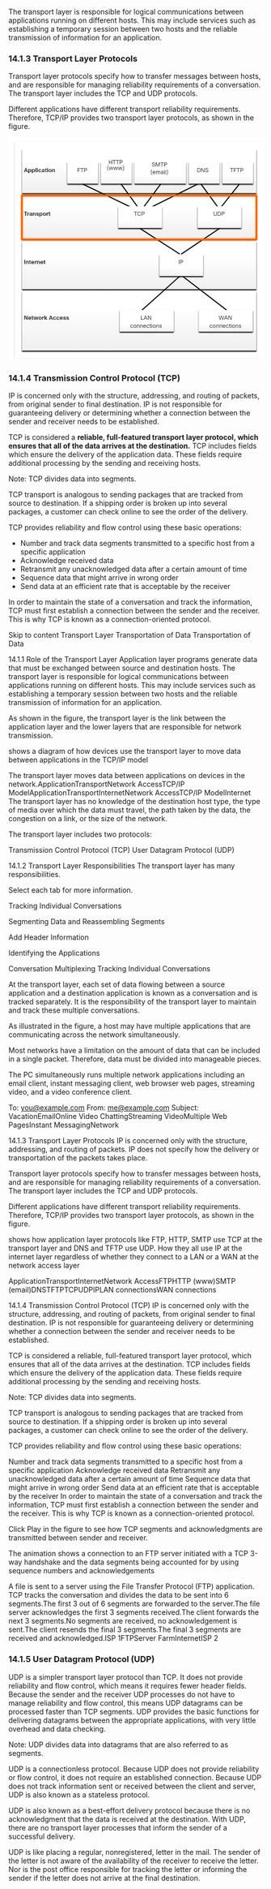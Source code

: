 The transport layer is responsible for logical communications between applications running on different hosts. This may include services such as establishing a temporary session between two hosts and the reliable transmission of information for an application.

### 14.1.3 Transport Layer Protocols

Transport layer protocols specify how to transfer messages between hosts, and are responsible for managing reliability requirements of a conversation. The transport layer includes the TCP and UDP protocols.

Different applications have different transport reliability requirements. Therefore, TCP/IP provides two transport layer protocols, as shown in the figure.

![tranport](14.0/transport.png)

### 14.1.4 Transmission Control Protocol (TCP)
IP is concerned only with the structure, addressing, and routing of packets, from original sender to final destination. IP is not responsible for guaranteeing delivery or determining whether a connection between the sender and receiver needs to be established.

TCP is considered a **reliable, full-featured transport layer protocol, which ensures that all of the data arrives at the destination.** TCP includes fields which ensure the delivery of the application data. These fields require additional processing by the sending and receiving hosts.

Note: TCP divides data into segments.

TCP transport is analogous to sending packages that are tracked from source to destination. If a shipping order is broken up into several packages, a customer can check online to see the order of the delivery.

TCP provides reliability and flow control using these basic operations:

* Number and track data segments transmitted to a specific host from a specific application
* Acknowledge received data
* Retransmit any unacknowledged data after a certain amount of time
* Sequence data that might arrive in wrong order
* Send data at an efficient rate that is acceptable by the receiver

In order to maintain the state of a conversation and track the information, TCP must first establish a connection between the sender and the receiver. This is why TCP is known as a connection-oriented protocol.







Skip to content
Transport Layer
Transportation of Data
Transportation of Data

14.1.1
Role of the Transport Layer
Application layer programs generate data that must be exchanged between source and destination hosts. The transport layer is responsible for logical communications between applications running on different hosts. This may include services such as establishing a temporary session between two hosts and the reliable transmission of information for an application.

As shown in the figure, the transport layer is the link between the application layer and the lower layers that are responsible for network transmission.

shows a diagram of how devices use the transport layer to move data between applications in the TCP/IP model

The transport layer moves data between applications on devices in the network.ApplicationTransportNetwork AccessTCP/IP ModelApplicationTransportInternetNetwork AccessTCP/IP ModelInternet
The transport layer has no knowledge of the destination host type, the type of media over which the data must travel, the path taken by the data, the congestion on a link, or the size of the network.

The transport layer includes two protocols:

Transmission Control Protocol (TCP)
User Datagram Protocol (UDP)

14.1.2
Transport Layer Responsibilities
The transport layer has many responsibilities.

Select each tab for more information.


Tracking Individual Conversations

Segmenting Data and Reassembling Segments

Add Header Information

Identifying the Applications

Conversation Multiplexing
Tracking Individual Conversations

At the transport layer, each set of data flowing between a source application and a destination application is known as a conversation and is tracked separately. It is the responsibility of the transport layer to maintain and track these multiple conversations.

As illustrated in the figure, a host may have multiple applications that are communicating across the network simultaneously.

Most networks have a limitation on the amount of data that can be included in a single packet. Therefore, data must be divided into manageable pieces.

The PC simultaneously runs multiple network applications including an email client, instant messaging client, web browser web pages, streaming video, and a video conference client.

To: you@example.com
From: me@example.com
Subject: VacationEmailOnline Video ChattingStreaming VideoMultiple Web PagesInstant MessagingNetwork

14.1.3
Transport Layer Protocols
IP is concerned only with the structure, addressing, and routing of packets. IP does not specify how the delivery or transportation of the packets takes place.

Transport layer protocols specify how to transfer messages between hosts, and are responsible for managing reliability requirements of a conversation. The transport layer includes the TCP and UDP protocols.

Different applications have different transport reliability requirements. Therefore, TCP/IP provides two transport layer protocols, as shown in the figure.

shows how application layer protocols like FTP, HTTP, SMTP use TCP at the transport layer and DNS and TFTP use UDP. How they all use IP at the internet layer regardless of whether they connect to a LAN or a WAN at the network access layer

ApplicationTransportInternetNetwork AccessFTPHTTP
(www)SMTP
(email)DNSTFTPTCPUDPIPLAN
connectionsWAN
connections

14.1.4
Transmission Control Protocol (TCP)
IP is concerned only with the structure, addressing, and routing of packets, from original sender to final destination. IP is not responsible for guaranteeing delivery or determining whether a connection between the sender and receiver needs to be established.

TCP is considered a reliable, full-featured transport layer protocol, which ensures that all of the data arrives at the destination. TCP includes fields which ensure the delivery of the application data. These fields require additional processing by the sending and receiving hosts.

Note: TCP divides data into segments.

TCP transport is analogous to sending packages that are tracked from source to destination. If a shipping order is broken up into several packages, a customer can check online to see the order of the delivery.

TCP provides reliability and flow control using these basic operations:

Number and track data segments transmitted to a specific host from a specific application
Acknowledge received data
Retransmit any unacknowledged data after a certain amount of time
Sequence data that might arrive in wrong order
Send data at an efficient rate that is acceptable by the receiver
In order to maintain the state of a conversation and track the information, TCP must first establish a connection between the sender and the receiver. This is why TCP is known as a connection-oriented protocol.

Click Play in the figure to see how TCP segments and acknowledgments are transmitted between sender and receiver.

The animation shows a connection to an FTP server initiated with a TCP 3-way handshake and the data segments being accounted for by using sequence numbers and acknowledgements

A file is sent to a server using the File Transfer Protocol (FTP) application. TCP tracks the conversation and divides the data to be sent into 6 segments.The first 3 out of 6 segments are forwarded to the server.The file server acknowledges the first 3 segments received.The client forwards the next 3 segments.No segments are received, no acknowledgement is sent.The client resends the final 3 segments.The final 3 segments are received and acknowledged.ISP 1FTPServer FarmInternetISP 2

### 14.1.5 User Datagram Protocol (UDP)
UDP is a simpler transport layer protocol than TCP. It does not provide reliability and flow control, which means it requires fewer header fields. Because the sender and the receiver UDP processes do not have to manage reliability and flow control, this means UDP datagrams can be processed faster than TCP segments. UDP provides the basic functions for delivering datagrams between the appropriate applications, with very little overhead and data checking.

Note: UDP divides data into datagrams that are also referred to as segments.

UDP is a connectionless protocol. Because UDP does not provide reliability or flow control, it does not require an established connection. Because UDP does not track information sent or received between the client and server, UDP is also known as a stateless protocol.

UDP is also known as a best-effort delivery protocol because there is no acknowledgment that the data is received at the destination. With UDP, there are no transport layer processes that inform the sender of a successful delivery.

UDP is like placing a regular, nonregistered, letter in the mail. The sender of the letter is not aware of the availability of the receiver to receive the letter. Nor is the post office responsible for tracking the letter or informing the sender if the letter does not arrive at the final destination.
